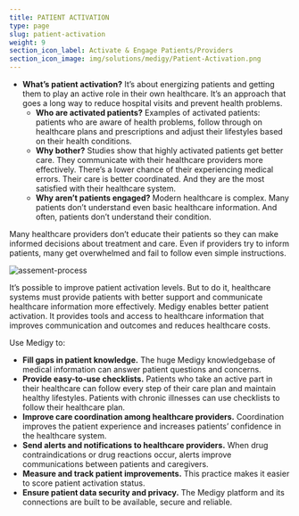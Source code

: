 ```yaml
---
title: PATIENT ACTIVATION
type: page
slug: patient-activation
weight: 9
section_icon_label: Activate & Engage Patients/Providers
section_icon_image: img/solutions/medigy/Patient-Activation.png
---
```

 
  * **What’s patient activation?** It’s about energizing patients and getting them to play an active role in their own healthcare. It’s an approach that goes a long way to reduce hospital visits and prevent health problems.
  	* **Who are activated patients?** Examples of activated patients: patients who are aware of health problems, follow through on healthcare plans and prescriptions and adjust their lifestyles based on their health conditions.
  	* **Why bother?** Studies show that highly activated patients get better care. They communicate with their healthcare providers more effectively. There’s a lower chance of their experiencing medical errors. Their care is better coordinated. And they are the most satisfied with their healthcare system.
  	* **Why aren’t patients engaged?** Modern healthcare is complex. Many patients don’t understand even basic healthcare information. And often, patients don’t understand their condition.
  
Many healthcare providers don’t educate their patients so they can make informed decisions about treatment and care. Even if providers try to inform patients, many get overwhelmed and fail to follow even simple instructions.
 

 ![assement-process](/img/solutions/medigy/Patient-Activation.jpg#center)

It’s possible to improve patient activation levels. But to do it, healthcare systems must provide patients with better support and communicate healthcare information more effectively. Medigy enables better patient activation. It provides tools and access to healthcare information that improves communication and outcomes and reduces healthcare costs.

Use Medigy to:
 
  * **Fill gaps in patient knowledge.** The huge Medigy knowledgebase of medical information can answer patient questions and concerns.
  * **Provide easy-to-use checklists.** Patients who take an active part in their healthcare can follow every step of their care plan and maintain healthy lifestyles. Patients with chronic illnesses can use checklists to follow their healthcare plan. 
 * **Improve care coordination among healthcare providers.** Coordination improves the patient experience and increases patients’ confidence in the healthcare system. 
 * **Send alerts and notifications to healthcare providers.** When drug contraindications or drug reactions occur, alerts improve communications between patients and caregivers.
 * **Measure and track patient improvements.** This practice makes it easier to score patient activation status. 
 * **Ensure patient data security and privacy.** The Medigy platform and its connections are built to be available, secure and reliable. 
 


 



 
 